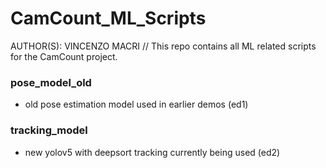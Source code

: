 # CamCount_ML_Scripts
AUTHOR(S): VINCENZO MACRI // This repo contains all ML related scripts for the CamCount project.

### pose_model_old
* old pose estimation model used in earlier demos (ed1)

### tracking_model
* new yolov5 with deepsort tracking currently being used (ed2)
